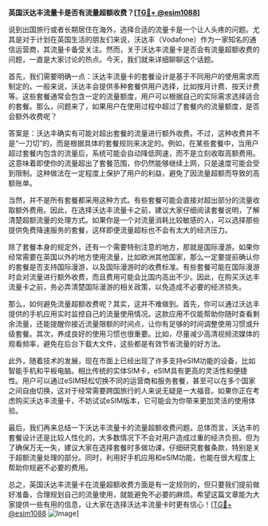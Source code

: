 **英国沃达丰流量卡是否有流量超额收费？[[TG💪+ @esim1088](https://t.me/s/esim1088)]**

说到出国旅行或者长期居住在海外，选择合适的流量卡是一个让人头疼的问题。尤其是对于计划在英国生活的朋友们来说，沃达丰（Vodafone）作为一家知名的通信运营商，其流量卡备受关注。然而，关于沃达丰流量卡是否会有流量超额收费的问题，一直是大家讨论的热点。今天，我们就来详细聊聊这个话题。

首先，我们需要明确一点：沃达丰流量卡的套餐设计是基于不同用户的使用需求而制定的。一般来说，沃达丰会提供多种套餐供用户选择，比如按月计费、按天计费等。这些套餐通常会包含一定的流量额度，用户可以根据自己的实际需求选择适合的套餐。那么，问题来了，如果用户在使用过程中超过了套餐内的流量额度，是否会额外收费呢？

答案是：沃达丰确实有可能对超出套餐的流量进行额外收费。不过，这种收费并不是“一刀切”的，而是根据具体的套餐规则来决定的。例如，在某些套餐中，当用户超过套餐内包含的流量后，系统可能会自动降低网速，而不是立刻收取高额费用。这意味着即使你的流量超出了套餐范围，你仍然能够继续上网，只是速度可能会受到限制。这种做法在一定程度上保护了用户的利益，避免了因流量超额而导致的高额账单。

当然，并不是所有套餐都采用这种方式。有些套餐可能会直接对超出部分的流量收取额外费用。因此，在选择沃达丰流量卡之前，建议大家仔细阅读套餐说明，了解清楚超额流量的处理方式。如果你是一个对流量消耗比较敏感的人，可以选择那些提供免费降速服务的套餐，这样即便流量超标也不会有太大的经济压力。

除了套餐本身的规定外，还有一个需要特别注意的地方，那就是国际漫游。如果你经常需要在英国以外的地方使用流量，比如欧洲其他国家，那么一定要提前确认你的套餐是否支持国际漫游，以及国际漫游时的收费标准。有些套餐可能在国际漫游时会对流量进行额外收费，而且费用可能会比国内高出不少。因此，在购买沃达丰流量卡之前，务必弄清楚国际漫游的相关政策，以免造成不必要的经济损失。

那么，如何避免流量超额收费呢？其实，这并不难做到。首先，你可以通过沃达丰提供的手机应用实时监控自己的流量使用情况。这款应用不仅能帮助你随时查看剩余流量，还能提醒你接近流量限额的时间点，让你有足够的时间调整使用习惯或升级套餐。其次，养成良好的使用习惯也很重要。比如，尽量减少高清视频流媒体的观看频率，避免在后台下载大文件，这些都是有效节省流量的好方法。

此外，随着技术的发展，现在市面上已经出现了许多支持eSIM功能的设备，比如智能手机和平板电脑。相比传统的实体SIM卡，eSIM具有更高的灵活性和便捷性。用户可以通过eSIM轻松切换不同的运营商和服务套餐，甚至可以在多个国家之间自由切换，这对于经常需要跨国旅行的人来说无疑是一大福音。如果你正在考虑购买沃达丰流量卡，不妨试试eSIM版本，它可能会为你带来更加灵活的使用体验。

最后，我们再来总结一下沃达丰流量卡的流量超额收费问题。总体而言，沃达丰的套餐设计还是比较人性化的，大多数情况下不会对用户造成过重的经济负担。但为了确保万无一失，建议大家在选择套餐时多做功课，仔细研究套餐条款，特别是关于超额流量处理的部分。同时，利用好手机应用和eSIM功能，也能在很大程度上帮助你规避不必要的费用。

总之，英国沃达丰流量卡在流量超额收费方面是有一定规则的，但只要我们提前做好准备，合理规划自己的流量使用，就能避免不必要的麻烦。希望这篇文章能为大家提供一些有用的信息，让大家在选择沃达丰流量卡时更有信心！[[TG💪+ @esim1088](https://t.me/s/esim1088) ![Image](https://i.postimg.cc/4NQfJmqS/Snipaste-2025-05-13-00-14-12.png)]